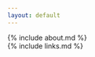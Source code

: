 ```yaml
---
layout: default
---
```

<section markdown="1">
{% include about.md %}
</section>

<section markdown="1">
{% include links.md %}
</section>
